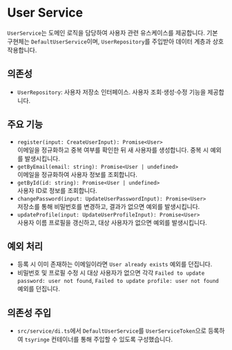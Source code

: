 # User Service

`UserService`는 도메인 로직을 담당하여 사용자 관련 유스케이스를 제공합니다. 기본 구현체는 `DefaultUserService`이며, `UserRepository`를 주입받아 데이터 계층과 상호 작용합니다.

## 의존성
- `UserRepository`: 사용자 저장소 인터페이스. 사용자 조회·생성·수정 기능을 제공합니다.

## 주요 기능
- `register(input: CreateUserInput): Promise<User>`  
  이메일을 정규화하고 중복 여부를 확인한 뒤 새 사용자를 생성합니다. 중복 시 예외를 발생시킵니다.
- `getByEmail(email: string): Promise<User | undefined>`  
  이메일을 정규화하여 사용자 정보를 조회합니다.
- `getById(id: string): Promise<User | undefined>`  
  사용자 ID로 정보를 조회합니다.
- `changePassword(input: UpdateUserPasswordInput): Promise<User>`  
  저장소를 통해 비밀번호를 변경하고, 결과가 없으면 예외를 발생시킵니다.
- `updateProfile(input: UpdateUserProfileInput): Promise<User>`  
  사용자 이름 프로필을 갱신하고, 대상 사용자가 없으면 예외를 발생시킵니다.

## 예외 처리
- 등록 시 이미 존재하는 이메일이라면 `User already exists` 예외를 던집니다.
- 비밀번호 및 프로필 수정 시 대상 사용자가 없으면 각각 `Failed to update password: user not found`, `Failed to update profile: user not found` 예외를 던집니다.

## 의존성 주입
- `src/service/di.ts`에서 `DefaultUserService`를 `UserServiceToken`으로 등록하여 `tsyringe` 컨테이너를 통해 주입할 수 있도록 구성했습니다.
